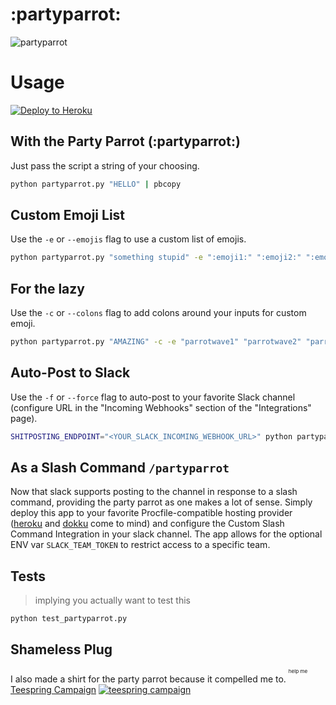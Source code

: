 # :partyparrot:

![partyparrot](media/example.gif)

# Usage

[![Deploy to Heroku](https://www.herokucdn.com/deploy/button.svg)](https://heroku.com/deploy)

## With the Party Parrot (:partyparrot:)

Just pass the script a string of your choosing.

```bash
python partyparrot.py "HELLO" | pbcopy
```

## Custom Emoji List

Use the `-e` or `--emojis` flag to use a custom list of emojis.

```bash
python partyparrot.py "something stupid" -e ":emoji1:" ":emoji2:" ":emoji3:" ":emoji4:" | pbcopy
```

## For the lazy

Use the `-c` or `--colons` flag to add colons around your inputs for custom emoji.

```bash
python partyparrot.py "AMAZING" -c -e "parrotwave1" "parrotwave2" "parrotwave3" | pbcopy
```

## Auto-Post to Slack

Use the `-f` or `--force` flag to auto-post to your favorite Slack channel (configure URL in the "Incoming Webhooks" section of the "Integrations" page).

```bash
SHITPOSTING_ENDPOINT="<YOUR_SLACK_INCOMING_WEBHOOK_URL>" python partyparrot.py "something stupid" -f
```

## As a Slash Command `/partyparrot`

Now that slack supports posting to the channel in response to a slash command, providing the party parrot as one makes a lot of sense. Simply deploy this app to your favorite Procfile-compatible hosting provider ([heroku](https://heroku.com/) and [dokku](https://github.com/dokku/dokku) come to mind) and configure the Custom Slash Command Integration in your slack channel. The app allows for the optional ENV var `SLACK_TEAM_TOKEN` to restrict access to a specific team.

## Tests

> implying you actually want to test this

`python test_partyparrot.py`

## Shameless Plug

I also made a shirt for the party parrot because it compelled me to. <sup><sup><sup>help me</sup></sup></sup>
[Teespring Campaign](https://teespring.com/partyparrot)
[![teespring campaign](media/teespring.png)](https://teespring.com/partyparrot)
